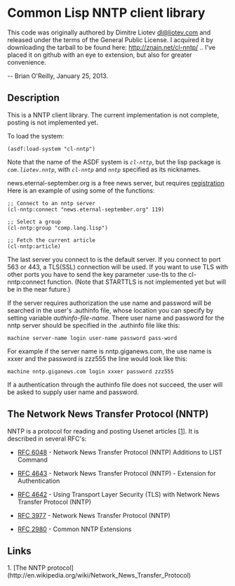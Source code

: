 Common Lisp NNTP client library
===============================

This code was originally authored by Dimitre Liotev <dl@liotev.com> and released 
under the terms of the General Public License. I acquired it by downloading the 
tarball to be found here: http://znain.net/cl-nntp/ .. I've placed it on github
with an eye to extension, but also for greater convenience.

-- Brian O'Reilly, January 25, 2013.

## Description

This is a NNTP client library. The current implementation is not
complete, posting is not implemented yet.

To load the system:

    (asdf:load-system "cl-nntp")

Note that the name of the ASDF system is *``cl-nttp``*, but the lisp
package is *``com.liotev.nntp``*, with *``cl-nntp``* and *``nntp``* specified
as its nicknames.

news.eternal-september.org is a free news server, but requires 
[registration](https://www.eternal-september.org/RegisterNewsAccount.php)
Here is an example of using some of the functions:

    ;; Connect to an nntp server
    (cl-nntp:connect "news.eternal-september.org" 119) 

    ;; Select a group
    (cl-nntp:group "comp.lang.lisp")

    ;; Fetch the current article
    (cl-nntp:article)

The last server you connect to is the default server. If you connect to
port 563 or 443, a TLS(SSL) connection will be used. If you want to use
TLS with other ports you have to send the key parameter :use-tls to the
cl-nntp:connect function. (Note that STARTTLS is not implemented yet but
will be in the near future.)

If the server requires authorization the use name and password will be
searched in the user's .authinfo file, whose location you can specify by
setting variable *authinfo-file-name*. There user name and password for
the nntp server should be specified in the .authinfo file like this:

    machine server-name login user-name password pass-word

For example if the server name is nntp.giganews.com, the use name is
xxxer and the password is zzz555 the line would look like this:

    machine nntp.giganews.com login xxxer password zzz555

If a authentication through the authinfo file does not succeed, the user
will be asked to supply user name and password.


## The Network News Transfer Protocol (NNTP)

NNTP is a protocol for reading and posting Usenet articles [\[1\]](#links).
It is described in several RFC's:

 * [RFC 6048](http://www.rfc-editor.org/rfc/rfc6048.txt) - Network News
   Transfer Protocol (NNTP) Additions to LIST Command

 * [RFC 4643](http://www.rfc-editor.org/rfc/rfc4643.txt) - Network News
   Transfer Protocol (NNTP) - Extension for Authentication

 * [RFC 4642](http://www.rfc-editor.org/rfc/rfc4642.txt) - Using
   Transport Layer Security (TLS) with Network News Transfer Protocol
   (NNTP)

 * [RFC 3977](http://www.rfc-editor.org/rfc/rfc3977.txt) - Network News
   Transfer Protocol (NNTP)

 * [RFC 2980](http://www.rfc-editor.org/rfc/rfc2980.txt) - Common NNTP
   Extensions

## Links
<a name="links"/>
1. [The NNTP protocol](http://en.wikipedia.org/wiki/Network_News_Transfer_Protocol)
